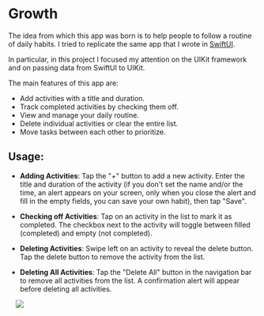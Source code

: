 <h1>Growth</h1>

<p>
The idea from which this app was born is to help people to follow a routine of daily habits. 
I tried to replicate the same app that I wrote in <a href="https://github.com/MichelaDA97/MorningGrowth.git">SwiftUI</a>.

In particular, in this project I focused my attention on the UIKit framework and on passing data from SwiftUI to UIKit. 

The main features of this app are:
- Add activities with a title and duration.
- Track completed activities by checking them off.
- View and manage your daily routine.
- Delete individual activities or clear the entire list.
- Move tasks between each other to prioritize.

<h2>Usage:</h2>

- **Adding Activities**: Tap the "+" button to add a new activity. Enter the title and duration of the activity (if you don't set the name and/or the time, an alert appears on your screen, only when you close the alert and fill in the empty fields, you can save your own habit), then tap "Save".
  
- **Checking off Activities**: Tap on an activity in the list to mark it as completed. The checkbox next to the activity will toggle between filled (completed) and empty (not completed).
  
- **Deleting Activities**: Swipe left on an activity to reveal the delete button. Tap the delete button to remove the activity from the list.

- **Deleting All Activities**: Tap the "Delete All" button in the navigation bar to remove all activities from the list. A confirmation alert will appear before deleting all activities.

<img src="/Users/micheladavino/Downloads/Poster2.png" align="left" Hspace="15" Vspace="0" 
Border="0">
</p>


